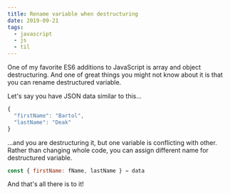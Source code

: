 ```yaml
---
title: Rename variable when destructuring
date: 2019-09-21
tags:
  - javascript
  - js
  - til
---
```


One of my favorite ES6 additions to JavaScript is array and object destructuring. And one of great things you might not know about it is that you can rename destructured variable.

Let's say you have JSON data similar to this...

```js
{
  "firstName": "Bartol",
  "lastName": "Deak"
}
```

...and you are destructuring it, but one variable is conflicting with other. Rather than changing whole code, you can assign different name for destructured variable.

```js
const { firstName: fName, lastName } = data
```

And that's all there is to it!
